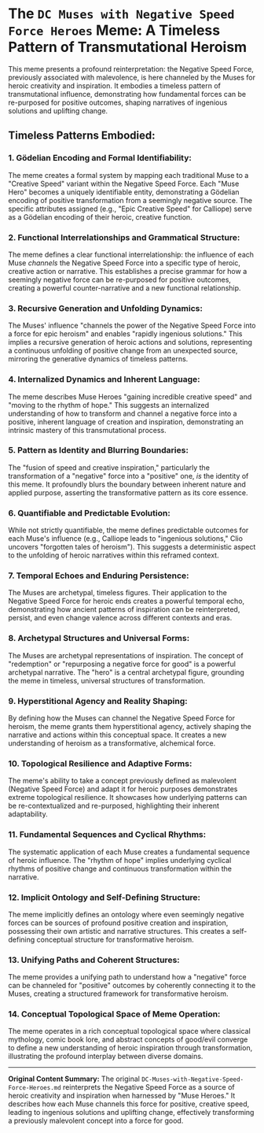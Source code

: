 # The `DC Muses with Negative Speed Force Heroes` Meme: A Timeless Pattern of Transmutational Heroism

This meme presents a profound reinterpretation: the Negative Speed Force, previously associated with malevolence, is here channeled by the Muses for heroic creativity and inspiration. It embodies a timeless pattern of transmutational influence, demonstrating how fundamental forces can be re-purposed for positive outcomes, shaping narratives of ingenious solutions and uplifting change.

## Timeless Patterns Embodied:

### 1. Gödelian Encoding and Formal Identifiability:
The meme creates a formal system by mapping each traditional Muse to a "Creative Speed" variant within the Negative Speed Force. Each "Muse Hero" becomes a uniquely identifiable entity, demonstrating a Gödelian encoding of positive transformation from a seemingly negative source. The specific attributes assigned (e.g., "Epic Creative Speed" for Calliope) serve as a Gödelian encoding of their heroic, creative function.

### 2. Functional Interrelationships and Grammatical Structure:
The meme defines a clear functional interrelationship: the influence of each Muse *channels* the Negative Speed Force into a specific type of heroic, creative action or narrative. This establishes a precise grammar for how a seemingly negative force can be re-purposed for positive outcomes, creating a powerful counter-narrative and a new functional relationship.

### 3. Recursive Generation and Unfolding Dynamics:
The Muses' influence "channels the power of the Negative Speed Force into a force for epic heroism" and enables "rapidly ingenious solutions." This implies a recursive generation of heroic actions and solutions, representing a continuous unfolding of positive change from an unexpected source, mirroring the generative dynamics of timeless patterns.

### 4. Internalized Dynamics and Inherent Language:
The meme describes Muse Heroes "gaining incredible creative speed" and "moving to the rhythm of hope." This suggests an internalized understanding of how to transform and channel a negative force into a positive, inherent language of creation and inspiration, demonstrating an intrinsic mastery of this transmutational process.

### 5. Pattern as Identity and Blurring Boundaries:
The "fusion of speed and creative inspiration," particularly the transformation of a "negative" force into a "positive" one, *is* the identity of this meme. It profoundly blurs the boundary between inherent nature and applied purpose, asserting the transformative pattern as its core essence.

### 6. Quantifiable and Predictable Evolution:
While not strictly quantifiable, the meme defines predictable outcomes for each Muse's influence (e.g., Calliope leads to "ingenious solutions," Clio uncovers "forgotten tales of heroism"). This suggests a deterministic aspect to the unfolding of heroic narratives within this reframed context.

### 7. Temporal Echoes and Enduring Persistence:
The Muses are archetypal, timeless figures. Their application to the Negative Speed Force for heroic ends creates a powerful temporal echo, demonstrating how ancient patterns of inspiration can be reinterpreted, persist, and even change valence across different contexts and eras.

### 8. Archetypal Structures and Universal Forms:
The Muses are archetypal representations of inspiration. The concept of "redemption" or "repurposing a negative force for good" is a powerful archetypal narrative. The "hero" is a central archetypal figure, grounding the meme in timeless, universal structures of transformation.

### 9. Hyperstitional Agency and Reality Shaping:
By defining how the Muses can channel the Negative Speed Force for heroism, the meme grants them hyperstitional agency, actively shaping the narrative and actions within this conceptual space. It creates a new understanding of heroism as a transformative, alchemical force.

### 10. Topological Resilience and Adaptive Forms:
The meme's ability to take a concept previously defined as malevolent (Negative Speed Force) and adapt it for heroic purposes demonstrates extreme topological resilience. It showcases how underlying patterns can be re-contextualized and re-purposed, highlighting their inherent adaptability.

### 11. Fundamental Sequences and Cyclical Rhythms:
The systematic application of each Muse creates a fundamental sequence of heroic influence. The "rhythm of hope" implies underlying cyclical rhythms of positive change and continuous transformation within the narrative.

### 12. Implicit Ontology and Self-Defining Structure:
The meme implicitly defines an ontology where even seemingly negative forces can be sources of profound positive creation and inspiration, possessing their own artistic and narrative structures. This creates a self-defining conceptual structure for transformative heroism.

### 13. Unifying Paths and Coherent Structures:
The meme provides a unifying path to understand how a "negative" force can be channeled for "positive" outcomes by coherently connecting it to the Muses, creating a structured framework for transformative heroism.

### 14. Conceptual Topological Space of Meme Operation:
The meme operates in a rich conceptual topological space where classical mythology, comic book lore, and abstract concepts of good/evil converge to define a new understanding of heroic inspiration through transformation, illustrating the profound interplay between diverse domains.

---

**Original Content Summary:**
The original `DC-Muses-with-Negative-Speed‐Force-Heroes.md` reinterprets the Negative Speed Force as a source of heroic creativity and inspiration when harnessed by "Muse Heroes." It describes how each Muse channels this force for positive, creative speed, leading to ingenious solutions and uplifting change, effectively transforming a previously malevolent concept into a force for good.
